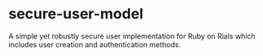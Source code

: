 secure-user-model
=================

A simple yet robustly secure user implementation for Ruby on Rials which includes user creation and authentication methods.
